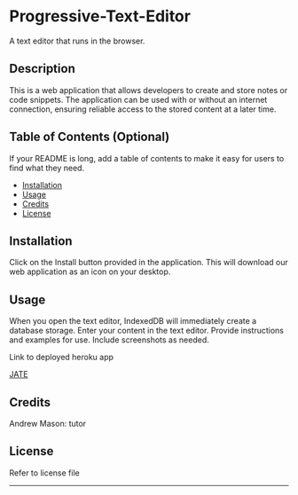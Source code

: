 # Progressive-Text-Editor
 A text editor that runs in the browser.

## Description

This is a web application that allows developers to create and store notes or code snippets. The application can be used with or without an internet connection, ensuring reliable access to the stored content at a later time.

## Table of Contents (Optional)

If your README is long, add a table of contents to make it easy for users to find what they need.

- [Installation](#installation)
- [Usage](#usage)
- [Credits](#credits)
- [License](#license)

## Installation

Click on the Install button provided in the application.
This will download our web application as an icon on your desktop.


## Usage

When you open the text editor, IndexedDB will immediately create a database storage.
Enter your content in the text editor.
Provide instructions and examples for use. Include screenshots as needed.


Link to deployed heroku app

<a href="https://nameless-thicket-33444-5cda6093cf47.herokuapp.com/"> JATE</a>




## Credits

Andrew Mason: tutor

## License

Refer to license file

---

